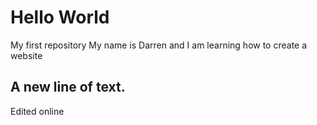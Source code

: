 # Hello World
My first repository
My name is Darren and I am learning how to create a website

## A new line of text.
Edited online

